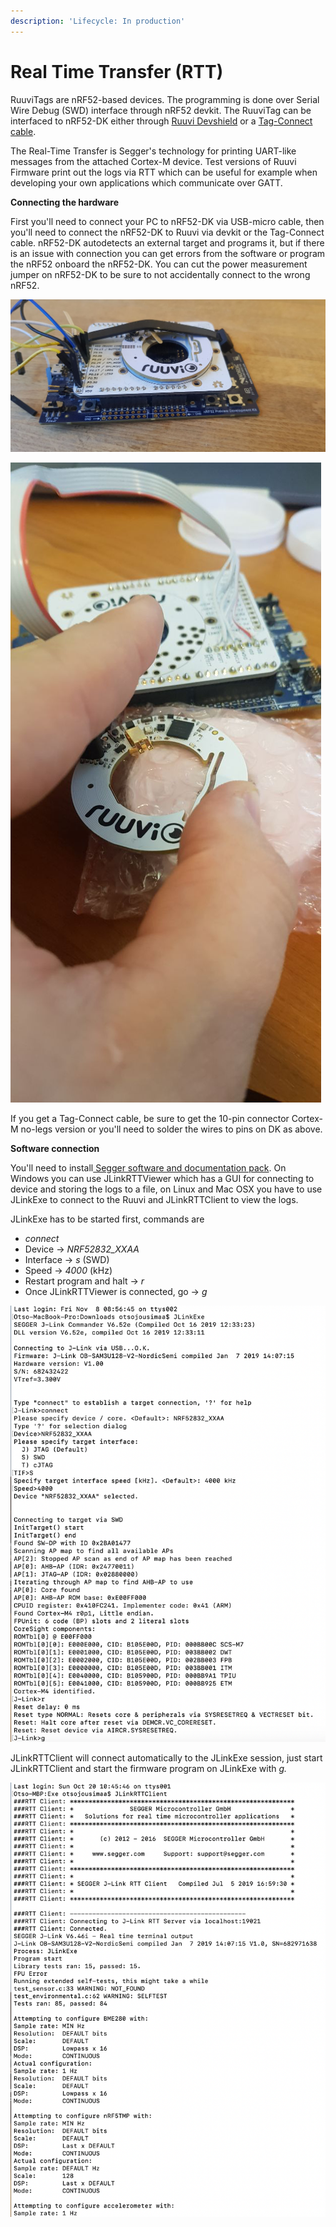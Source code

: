 ```yaml
---
description: 'Lifecycle: In production'
---
```


# Real Time Transfer \(RTT\)

RuuviTags are nRF52-based devices. The programming is done over Serial Wire Debug \(SWD\) interface through nRF52 devkit. The RuuviTag can be interfaced to nRF52-DK either through [Ruuvi Devshield](https://shop.ruuvi.com/product/devkit/) or a [Tag-Connect cable](http://www.tag-connect.com/TC2030-CTX-NL).

The Real-Time Transfer is Segger's technology for printing UART-like messages from the attached Cortex-M device. Test versions of Ruuvi Firmware print out the logs via RTT which can be useful for example when developing your own applications which communicate over GATT. 

**Connecting the hardware**

First you'll need to connect your PC to nRF52-DK via USB-micro cable, then you'll need to connect the nRF52-DK to Ruuvi via devkit or the Tag-Connect cable. nRF52-DK autodetects an external target and programs it, but if there is an issue with connection you can get errors from the software or program the nRF52 onboard the nRF52-DK. You can cut the power measurement jumper on nRF52-DK to be sure to not accidentally connect to the wrong nRF52. 

![RuuviTag zip-tied to devkit with soldered wires for debugging.](.gitbook/assets/image%20%283%29.png)

![Programming a RuuviTag with DK and Tag-connect cable](.gitbook/assets/image%20%286%29.png)

If you get a Tag-Connect cable, be sure to get the 10-pin connector Cortex-M no-legs version or you'll need to solder the wires to pins on DK as above.

**Software connection**

You'll need to install[ Segger software and documentation pack](https://www.segger.com/downloads/jlink/). On Windows you can use JLinkRTTViewer which has a GUI for connecting to device and storing the logs to a file, on Linux and Mac OSX you have to use JLinkExe to connect to the Ruuvi and JLinkRTTClient to view the logs.

JLinkExe has to be started first, commands are

* _connect_
* Device -&gt; _NRF52832\_XXAA_
* Interface -&gt; _s_ \(SWD\)
* Speed -&gt; _4000_ \(kHz\)
* Restart program and halt -&gt; _r_
* Once JLinkRTTViewer is connected, go -&gt; _g_

![JLinkExe connected to Ruuvi](.gitbook/assets/image%20%287%29.png)

JLinkRTTClient will connect automatically to the JLinkExe session, just start JLinkRTTClient and start the firmware program on JLinkExe with _g._

![RTT Logs](.gitbook/assets/image.png)



